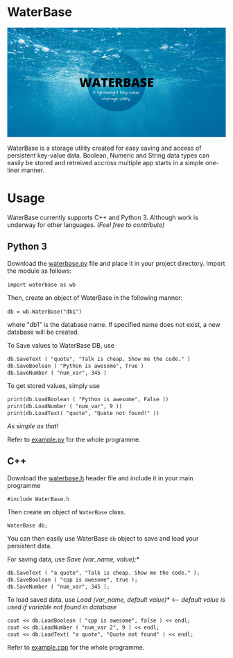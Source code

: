 # WaterBase

![WaterBase](WaterBase.jpg)


WaterBase is a storage utility created for easy saving and access of persistent key-value data. Boolean, Numeric and String data types can easily be stored and retreived accross multiple app starts in a simple one-liner manner.

# Usage
WaterBase currently supports C++ and Python 3. Although work is underway for other languages. _(Feel free to contribute)_

## Python 3

Download the [waterbase.py](python/waterbase.py) file and place it in your project directory.
Import the module as follows:

`import waterbase as wb`

Then, create an object of WaterBase in the following manner:

`db = wb.WaterBase("db1")`

where "db1" is the database name.
If specified name does not exist, a new database will be created.

To Save values to WaterBase DB, use
```
db.SaveText ( "quote", "Talk is cheap. Show me the code." )
db.SaveBoolean ( "Python is awesome", True )
db.SaveNumber ( "num_var", 345 )
```
To get stored values, simply use
```
print(db.LoadBoolean ( "Python is awesome", False ))
print(db.LoadNumber ( "num_var", 9 ))
print(db.LoadText( "quote", "Quote not found!" ))
```
_As simple as that!_


Refer to [example.py](python/example.py) for the whole programme.


## C++
Download the [waterbase.h](cpp/waterbase.h) header file and include it in your main programme
```
#include WaterBase.h
```

Then create an object of `WaterBase` class.
```
WaterBase db;
```

You can then easily use WaterBase `db` object to save and load your persistent data.

For saving data, use **Save* (var_name, value);**
```
db.SaveText ( "a quote", "Talk is cheap. Show me the code." );
db.SaveBoolean ( "cpp is awesome", true );
db.SaveNumber ( "num_var", 345 );
```
  
  
To load saved data, use **Load* (var_name, default value)** <-- _default value is used if variable not found in database_
```
cout << db.LoadBoolean ( "cpp is awesome", false ) << endl;
cout << db.LoadNumber ( "num_var 2", 9 ) << endl;
cout << db.LoadText( "a quote", "Quote not found" ) << endl;
```

Refer to [example.cpp](cpp/example.cpp) for the whole programme.

